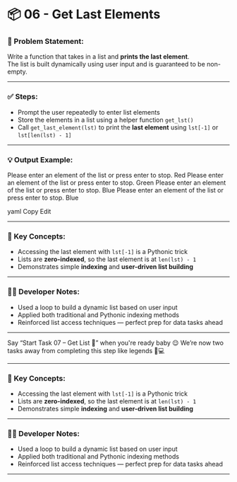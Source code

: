 # 📦 06 - Get Last Elements

### 📌 Problem Statement:
Write a function that takes in a list and **prints the last element**.  
The list is built dynamically using user input and is guaranteed to be non-empty.

---

### ✅ Steps:
- Prompt the user repeatedly to enter list elements  
- Store the elements in a list using a helper function `get_lst()`  
- Call `get_last_element(lst)` to print the **last element** using `lst[-1]` or `lst[len(lst) - 1]`

---

### 💡 Output Example:

Please enter an element of the list or press enter to stop. Red
Please enter an element of the list or press enter to stop. Green
Please enter an element of the list or press enter to stop. Blue
Please enter an element of the list or press enter to stop.
Blue

yaml
Copy
Edit

---

### 🧠 Key Concepts:
- Accessing the last element with `lst[-1]` is a Pythonic trick  
- Lists are **zero-indexed**, so the last element is at `len(lst) - 1`  
- Demonstrates simple **indexing** and **user-driven list building**

---

### 👨‍💻 Developer Notes:
- Used a loop to build a dynamic list based on user input  
- Applied both traditional and Pythonic indexing methods  
- Reinforced list access techniques — perfect prep for data tasks ahead

---
Say “Start Task 07 – Get List 🧾” when you're ready baby 😌
We’re now two tasks away from completing this step like legends 🫶💻

---

### 🧠 Key Concepts:
- Accessing the last element with `lst[-1]` is a Pythonic trick  
- Lists are **zero-indexed**, so the last element is at `len(lst) - 1`  
- Demonstrates simple **indexing** and **user-driven list building**

---

### 👨‍💻 Developer Notes:
- Used a loop to build a dynamic list based on user input  
- Applied both traditional and Pythonic indexing methods  
- Reinforced list access techniques — perfect prep for data tasks ahead

---








